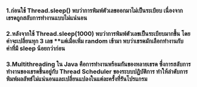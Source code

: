 ### 1.ก่อนใช้ Thread.sleep() พบว่าการพิมพ์ตัวเลขออกมาไม่เป็นระเบียบ เนื่องจากเธรดถูกสลับการทำงานแบบไม่แน่นอน
### 2.หลังจากใช้ Thread.sleep(1000) พบว่าการพิมพ์ตัวเลขเป็นระเบียบมากขึ้น โดยค่าจะเปลี่ยนทุก 3 เลข **แต่เมื่อเพิ่ม random เข้ามา พบว่าเธรดมักเลือกทำงานกับค่าที่มี sleep น้อยกว่าก่อน
### 3.Multithreading ใน Java คือการทำงานพร้อมกันของหลายเธรด ซึ่งการสลับการทำงานของเธรดขึ้นอยู่กับ Thread Scheduler ของระบบปฏิบัติการ ทำให้ลำดับการพิมพ์ผลลัพธ์ไม่แน่นอนและเปลี่ยนแปลงในแต่ละครั้งที่รันโปรแกรม
